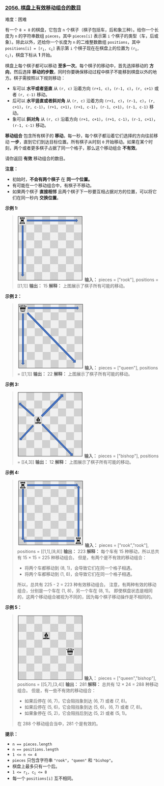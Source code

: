 ### [2056\. 棋盘上有效移动组合的数目](https://leetcode.cn/problems/number-of-valid-move-combinations-on-chessboard/)

难度：困难

有一个 <code>8 &times; 8</code> 的棋盘，它包含 `n` 个棋子（棋子包括车，后和象三种）。给你一个长度为 `n` 的字符串数组 `pieces`，其中 `pieces[i]` 表示第 `i` 个棋子的类型（车，后或象）。除此以外，还给你一个长度为 `n` 的二维整数数组 `positions`，其中 <code>positions[i] = [r<sub>i</sub>, c<sub>i</sub>]</code> 表示第 `i` 个棋子现在在棋盘上的位置为 <code>(r<sub>i</sub>, c<sub>i</sub>)</code>，棋盘下标从 **1** 开始。

棋盘上每个棋子都可以移动 **至多一次**。每个棋子的移动中，首先选择移动的 **方向**，然后选择 **移动的步数**，同时你要确保移动过程中棋子不能移到棋盘以外的地方。棋子需按照以下规则移动：

- 车可以 **水平或者竖直** 从 `(r, c)` 沿着方向 `(r+1, c)`，`(r-1, c)`，`(r, c+1)` 或者 `(r, c-1)` 移动。
- 后可以 **水平竖直或者斜对角** 从 `(r, c)` 沿着方向 `(r+1, c)`，`(r-1, c)`，`(r, c+1)`，`(r, c-1)`，`(r+1, c+1)`，`(r+1, c-1)`，`(r-1, c+1)`，`(r-1, c-1)` 移动。
- 象可以 **斜对角** 从 `(r, c)` 沿着方向 `(r+1, c+1)`，`(r+1, c-1)`，`(r-1, c+1)`，`(r-1, c-1)` 移动。

**移动组合** 包含所有棋子的 **移动**。每一秒，每个棋子都沿着它们选择的方向往前移动 **一步**，直到它们到达目标位置。所有棋子从时刻 `0` 开始移动。如果在某个时刻，两个或者更多棋子占据了同一个格子，那么这个移动组合 **不有效**。

请你返回 **有效** 移动组合的数目。

**注意：**

- 初始时，**不会有两个棋子** 在 **同一个位置。**
- 有可能在一个移动组合中，有棋子不移动。
- 如果两个棋子 **直接相邻** 且两个棋子下一秒要互相占据对方的位置，可以将它们在同一秒内 **交换位置**。

**示例 1:**

> ![](./assets/img/Question2056_01.png)
> **输入：** pieces = ["rook"], positions = \[[1,1]]
> **输出：** 15
> **解释：** 上图展示了棋子所有可能的移动。

**示例 2：**

> ![](./assets/img/Question2056_02.png)
> **输入：** pieces = ["queen"], positions = \[[1,1]]
> **输出：** 22
> **解释：** 上图展示了棋子所有可能的移动。

**示例 3:**

> ![](./assets/img/Question2056_03.png)
> **输入：** pieces = ["bishop"], positions = \[[4,3]]
> **输出：** 12
> **解释：** 上图展示了棋子所有可能的移动。

**示例 4:**

> ![](./assets/img/Question2056_04.png)
> **输入：** pieces = ["rook","rook"], positions = \[[1,1],[8,8]]
> **输出：** 223
> **解释：** 每个车有 15 种移动，所以总共有 15 &times; 15 = 225 种移动组合。
> 但是，有两个是不有效的移动组合：
>
> - 将两个车都移动到 (8, 1)，会导致它们在同一个格子相遇。
> - 将两个车都移动到 (1, 8)，会导致它们在同一个格子相遇。
>
> 所以，总共有 225 - 2 = 223 种有效移动组合。
> 注意，有两种有效的移动组合，分别是一个车在 (1, 8)，另一个车在 (8, 1)。
> 即使棋盘状态是相同的，这两个移动组合被视为不同的，因为每个棋子移动操作是不相同的。

**示例 5：**

> ![](./assets/img/Question2056_05.png)
> **输入：** pieces = ["queen","bishop"], positions = \[[5,7],[3,4]]
> **输出：** 281
> **解释：** 总共有 12 &times; 24 = 288 种移动组合。
> 但是，有一些不有效的移动组合：
>
> - 如果后停在 (6, 7)，它会阻挡象到达 (6, 7) 或者 (7, 8)。
> - 如果后停在 (5, 6)，它会阻挡象到达 (5, 6)，(6, 7) 或者 (7, 8)。
> - 如果象停在 (5, 2)，它会阻挡后到达 (5, 2) 或者 (5, 1)。
>
> 在 288 个移动组合当中，281 个是有效的。

**提示：**

- `n == pieces.length`
- `n == positions.length`
- `1 <= n <= 4`
- `pieces` 只包含字符串 `"rook"`，`"queen"` 和 `"bishop"`。
- 棋盘上最多只有一个后。
- <code>1 <= r<sub>i</sub>, c<sub>i</sub> <= 8</code>
- 每一个 `positions[i]` 互不相同。
